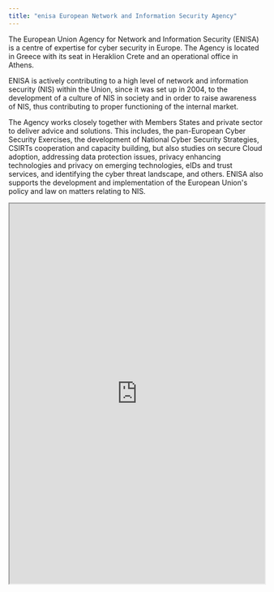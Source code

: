 ```yaml
---
title: "enisa European Network and Information Security Agency"
---
```


The European Union Agency for Network and Information Security (ENISA) is a centre of expertise for cyber security in Europe. The Agency is located in Greece with its seat in Heraklion Crete and an operational office in Athens.

ENISA is actively contributing to a high level of network and information security (NIS) within the Union, since it was set up in 2004, to the development of a culture of NIS in society and in order to raise awareness of NIS, thus contributing to proper functioning of the internal market.

The Agency works closely together with Members States and private sector to deliver advice and solutions. This includes, the pan-European Cyber Security Exercises, the development of National Cyber Security Strategies, CSIRTs cooperation and capacity building, but also studies on secure Cloud adoption, addressing data protection issues, privacy enhancing technologies and privacy on emerging technologies, eIDs and trust services, and identifying the cyber threat landscape, and others. ENISA also supports the development and implementation of the European Union's policy and law on matters relating to NIS.

<iframe height="750" width="100%" src="https://ewelton.github.io/ktest/wiki.html#enisa%20European%20Network%20and%20Information%20Security%20Agency"></iframe>
